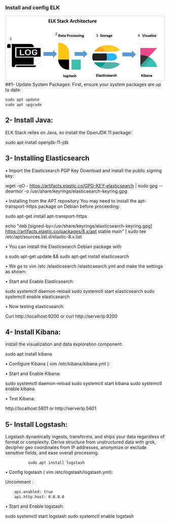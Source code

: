 ### Install and config ELK

![alt text](image-1.png)
##1-	Update System Packages:
First, ensure your system packages are up to date:

    sudo apt update
    sudo apt upgrade

## 2-	Install Java:
ELK Stack relies on Java, so install the OpenJDK 11 package:

sudo apt install openjdk-11-jdk

## 3-	Installing Elasticsearch

•	Import the Elasticsearch PGP Key
               Download and install the public signing key:

wget -qO - https://artifacts.elastic.co/GPG-KEY-elasticsearch | sudo gpg --dearmor -o /usr/share/keyrings/elasticsearch-keyring.gpg

•	Installing from the APT repository
You may need to install the apt-transport-https package on Debian before proceeding:

sudo apt-get install apt-transport-https

echo "deb [signed-by=/usr/share/keyrings/elasticsearch-keyring.gpg] https://artifacts.elastic.co/packages/8.x/apt stable main" | sudo tee /etc/apt/sources.list.d/elastic-8.x.list

•	You can install the Elasticsearch Debian package with

s sudo apt-get update && sudo apt-get install elasticsearch


•	We go to vim /etc /elasticsearch /elasticsearch.yml and make the settings as shown:

 

•	Start and Enable Elasticsearch:

sudo systemctl daemon-reload
sudo systemctl start elasticsearch
sudo systemctl enable elasticsearch

•	Now testing elasticsearch:

Curl http://localhost:9200   or curl http://serverIp:9200

## 4-	Install Kibana:
install the visualization and data exploration component:

sudo apt install kibana

		
•	Configure Kibana ( vim /etc/kibana/kibana.yml ):

 

•	Start and Enable Kibana:

sudo systemctl daemon-reload
sudo systemctl start kibana
sudo systemctl enable kibana

•	Test Kibana:

http://localhost:5601 or http://serverIp:5601

## 5-	Install Logstash:
Logstash dynamically ingests, transforms, and ships your data regardless of format or complexity. Derive structure from unstructured data with grok, decipher geo coordinates from IP addresses, anonymize or exclude sensitive fields, and ease overall processing.

              sudo apt install logstash

•	Config logstash ( vim /etc/logstash/logstash.yml):

Uncomment :
     
        api.enabled: true
        api.http.host: 0.0.0.0

•	Start and Enable logstash:

sudo systemctl start logstash 
sudo systemctl enable logstash


